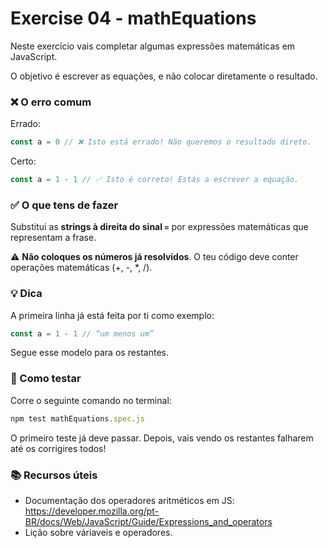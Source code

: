 # Exercise 04 - mathEquations

Neste exercício vais completar algumas expressões matemáticas em JavaScript.

O objetivo é escrever as equações, e não colocar diretamente o resultado.

### ❌ O erro comum
Errado:
```javascript
const a = 0 // ❌ Isto está errado! Não queremos o resultado direto.
```
Certo:
```javascript
const a = 1 - 1 // ✅ Isto é correto! Estás a escrever a equação.
```

### ✅ O que tens de fazer
Substitui as **strings à direita do sinal `=`** por expressões matemáticas que representam a frase.

⚠️ **Não coloques os números já resolvidos**. O teu código deve conter operações matemáticas (+, -, *, /).

### 💡 Dica
A primeira linha já está feita por ti como exemplo:
```javascript
const a = 1 - 1 // “um menos um”
```
Segue esse modelo para os restantes.

### 🧪 Como testar
Corre o seguinte comando no terminal:
```javascript
npm test mathEquations.spec.js
```
O primeiro teste já deve passar. Depois, vais vendo os restantes falharem até os corrigires todos!


### 📚 Recursos úteis
- Documentação dos operadores aritméticos em JS: https://developer.mozilla.org/pt-BR/docs/Web/JavaScript/Guide/Expressions_and_operators
- Lição sobre váriaveis e operadores.